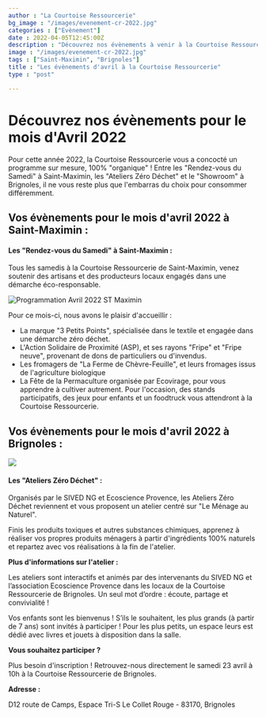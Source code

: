 ```yaml
---
author : "La Courtoise Ressourcerie"
bg_image : "/images/evenement-cr-2022.jpg"
categories : ["Evènement"]
date : 2022-04-05T12:45:00Z
description : "Découvrez nos évènements à venir à la Courtoise Ressourcerie de Brignoles et Saint-Maximin"
image : "/images/evenement-cr-2022.jpg"
tags : ["Saint-Maximin", "Brignoles"]
title : "Les évènements d'avril à la Courtoise Ressourcerie"
type : "post"

---
```

# Découvrez nos évènements pour le mois d'Avril 2022

Pour cette année 2022, la Courtoise Ressourcerie vous a concocté un programme sur mesure, 100% "organique" !  Entre les "Rendez-vous du Samedi" à Saint-Maximin, les "Ateliers Zéro Déchet" et le "Showroom" à  Brignoles, il ne vous reste plus que l'embarras du choix pour consommer différemment.

## Vos évènements pour le mois d'avril 2022 à Saint-Maximin :

#### Les "Rendez-vous du Samedi" à Saint-Maximin :

Tous les samedis à la Courtoise Ressourcerie de Saint-Maximin, venez soutenir des artisans et des producteurs locaux engagés dans une démarche éco-responsable.

![Programmation Avril 2022 ST Maximin](/images/avril-2022-st-max.png "Programmation Avril 2022 ST Maximin")

Pour ce mois-ci, nous avons le plaisir d'accueillir :

* La marque "3 Petits Points", spécialisée dans le textile et engagée dans une démarche zéro déchet.
* L'Action Solidaire de Proximité (ASP), et ses rayons "Fripe" et "Fripe neuve", provenant de dons de particuliers ou d'invendus.
* Les fromagers de "La Ferme de Chèvre-Feuille", et leurs fromages issus de l'agriculture biologique
* La Fête de la Permaculture organisée par Ecovirage, pour vous apprendre à cultiver autrement. Pour l'occasion, des stands participatifs, des jeux pour enfants et un foodtruck vous attendront à la Courtoise Ressourcerie.

## Vos évènements pour le mois d'avril 2022 à Brignoles :

![](/images/avril-2022-brignoles.png)

#### Les "Ateliers Zéro Déchet" :

Organisés par le SIVED NG et Ecoscience Provence, les Ateliers Zéro Déchet reviennent et vous proposent un atelier centré sur "Le Ménage au Naturel".

Finis les produits toxiques et autres substances chimiques, apprenez à réaliser vos propres produits ménagers à partir d'ingrédients 100% naturels et repartez avec vos réalisations à la fin de l'atelier.

**Plus d'informations sur l'atelier :**

Les ateliers sont interactifs et animés par des intervenants du SIVED NG et l’association Ecoscience Provence dans les locaux de la Courtoise Ressourcerie de Brignoles. Un seul mot d’ordre : écoute, partage et convivialité !

Vos enfants sont les bienvenus ! S’ils le souhaitent, les plus grands (à partir de 7 ans) sont invités à participer ! Pour les plus petits, un espace leurs est dédié avec livres et jouets à disposition dans la salle.

**Vous souhaitez participer ?**

Plus besoin d'inscription ! Retrouvez-nous directement le samedi 23 avril à 10h à la Courtoise Ressourcerie de Brignoles.

**Adresse :**

D12 route de Camps, Espace Tri-S Le Collet Rouge - 83170, Brignoles
